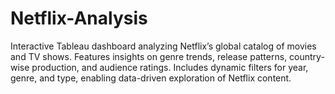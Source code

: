 # Netflix-Analysis
Interactive Tableau dashboard analyzing Netflix’s global catalog of movies and TV shows. Features insights on genre trends, release patterns, country-wise production, and audience ratings. Includes dynamic filters for year, genre, and type, enabling data-driven exploration of Netflix content.
